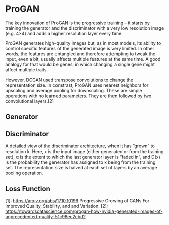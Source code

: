

<!--
 * @version:
 * @Author:  StevenJokess https://github.com/StevenJokess
 * @Date: 2020-10-17 17:08:40
 * @LastEditors:  StevenJokess https://github.com/StevenJokess
 * @LastEditTime: 2020-10-17 18:33:06
 * @Description:
 * @TODO::
 * @Reference:
-->

# ProGAN

The key innovation of ProGAN is the progressive training – it starts by training the generator and the discriminator with a very low resolution image (e.g. 4×4) and adds a higher resolution layer every time.

ProGAN generates high-quality images but, as in most models, its ability to control specific features of the generated image is very limited. In other words, the features are entangled and therefore attempting to tweak the input, even a bit, usually affects multiple features at the same time. A good analogy for that would be genes, in which changing a single gene might affect multiple traits.


However, DCGAN used transpose convolutions to change the representation size. In constrast, ProGAN uses nearest neighbors for upscaling and average pooling for downscaling. These are simple operations with no learned parameters. They are then followed by two convolutional layers.[2]

## Generator




## Discriminator






A detailed view of the discriminator architecture, when it has “grown” to resolution k. Here, x is the input image (either generated or from the training set), α is the extent to which the last generator layer is “faded in”, and D(x) is the probability the generator has assigned to x being from the training set. The representation size is halved at each set of layers by an average pooling operation.

## Loss Function




[1]: https://arxiv.org/abs/1710.10196 Progressive Growing of GANs For Improved Quality, Stability, and and Variation.
[2]: https://towardsdatascience.com/progan-how-nvidia-generated-images-of-unprecedented-quality-51c98ec2cbd2
